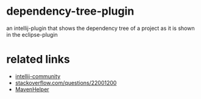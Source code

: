 # dependency-tree-plugin
an intellij-plugin that shows the dependency tree of a project as it is shown in the eclipse-plugin

# related links

* [intellij-community](https://github.com/JetBrains/intellij-community)
* [stackoverflow.com/questions/22001200](https://stackoverflow.com/questions/22001200/can-intellij-display-a-searchable-maven-dependency-like-eclipse)
* [MavenHelper](https://github.com/krasa/MavenHelper)
